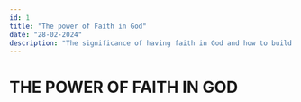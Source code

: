 ```yaml
---
id: 1
title: "The power of Faith in God"
date: "28-02-2024"
description: "The significance of having faith in God and how to build your faith in God"
---
```


<h1>THE POWER OF FAITH IN GOD</h1>